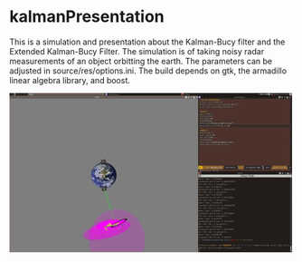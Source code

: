 # kalmanPresentation

This is a simulation and presentation about the Kalman-Bucy filter and the Extended Kalman-Bucy Filter.
The simulation is of taking noisy radar measurements of an object orbitting the earth.  The parameters
can be adjusted in source/res/options.ini.  The build depends on gtk, the armadillo linear algebra library,
and boost.

![gif of orbit](kalman.gif?raw=true "Simulation in Action")
